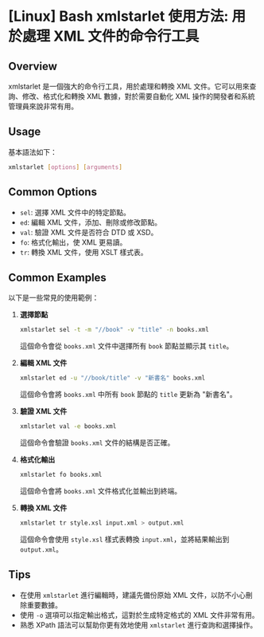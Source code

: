 # [Linux] Bash xmlstarlet 使用方法: 用於處理 XML 文件的命令行工具

## Overview
xmlstarlet 是一個強大的命令行工具，用於處理和轉換 XML 文件。它可以用來查詢、修改、格式化和轉換 XML 數據，對於需要自動化 XML 操作的開發者和系統管理員來說非常有用。

## Usage
基本語法如下：
```bash
xmlstarlet [options] [arguments]
```

## Common Options
- `sel`: 選擇 XML 文件中的特定節點。
- `ed`: 編輯 XML 文件，添加、刪除或修改節點。
- `val`: 驗證 XML 文件是否符合 DTD 或 XSD。
- `fo`: 格式化輸出，使 XML 更易讀。
- `tr`: 轉換 XML 文件，使用 XSLT 樣式表。

## Common Examples
以下是一些常見的使用範例：

1. **選擇節點**
   ```bash
   xmlstarlet sel -t -m "//book" -v "title" -n books.xml
   ```
   這個命令會從 `books.xml` 文件中選擇所有 `book` 節點並顯示其 `title`。

2. **編輯 XML 文件**
   ```bash
   xmlstarlet ed -u "//book/title" -v "新書名" books.xml
   ```
   這個命令會將 `books.xml` 中所有 `book` 節點的 `title` 更新為 "新書名"。

3. **驗證 XML 文件**
   ```bash
   xmlstarlet val -e books.xml
   ```
   這個命令會驗證 `books.xml` 文件的結構是否正確。

4. **格式化輸出**
   ```bash
   xmlstarlet fo books.xml
   ```
   這個命令會將 `books.xml` 文件格式化並輸出到終端。

5. **轉換 XML 文件**
   ```bash
   xmlstarlet tr style.xsl input.xml > output.xml
   ```
   這個命令會使用 `style.xsl` 樣式表轉換 `input.xml`，並將結果輸出到 `output.xml`。

## Tips
- 在使用 `xmlstarlet` 進行編輯時，建議先備份原始 XML 文件，以防不小心刪除重要數據。
- 使用 `-o` 選項可以指定輸出格式，這對於生成特定格式的 XML 文件非常有用。
- 熟悉 XPath 語法可以幫助你更有效地使用 `xmlstarlet` 進行查詢和選擇操作。
